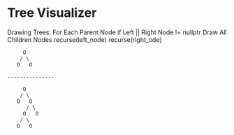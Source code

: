 # Tree Visualizer

Drawing Trees:
	For Each Parent Node
	if Left || Right Node !=  nullptr
		Draw All Children Nodes
	recurse(left_node) 
	recurse(right_ode)

	     O
	    / \
 	   O   O

	---------------

		 O
	    / \
 	   O   O
	      / \
 	     O   O
	    / \
 	   O   O
